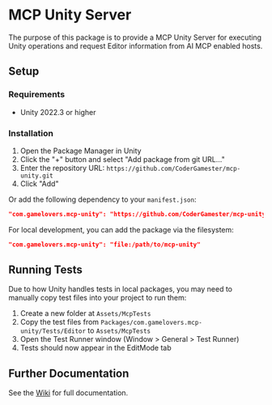 # MCP Unity Server

The purpose of this package is to provide a MCP Unity Server for executing Unity operations and request Editor information from AI MCP enabled hosts.

## Setup

### Requirements
- Unity 2022.3 or higher

### Installation
1. Open the Package Manager in Unity
2. Click the "+" button and select "Add package from git URL..."
3. Enter the repository URL: `https://github.com/CoderGamester/mcp-unity.git`
4. Click "Add"

Or add the following dependency to your `manifest.json`:
```json
"com.gamelovers.mcp-unity": "https://github.com/CoderGamester/mcp-unity.git"
```

For local development, you can add the package via the filesystem:
```json
"com.gamelovers.mcp-unity": "file:/path/to/mcp-unity"
```

## Running Tests

Due to how Unity handles tests in local packages, you may need to manually copy test files into your project to run them:

1. Create a new folder at `Assets/McpTests`
2. Copy the test files from `Packages/com.gamelovers.mcp-unity/Tests/Editor` to `Assets/McpTests`
3. Open the Test Runner window (Window > General > Test Runner)
4. Tests should now appear in the EditMode tab

## Further Documentation
See the [Wiki](https://github.com/CoderGamester/mcp-unity/wiki) for full documentation.